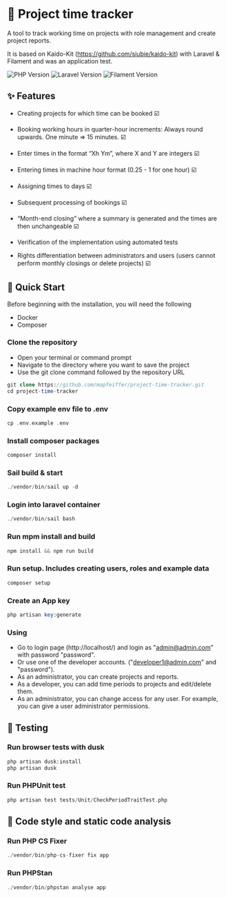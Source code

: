 # 🚀 Project time tracker

A tool to track working time on projects with role management and create project reports.

It is based on Kaido-Kit (https://github.com/siubie/kaido-kit) with Laravel & Filament and was an application test.

![PHP Version](https://img.shields.io/badge/PHP-8.2-blue?style=flat-square&logo=php)
![Laravel Version](https://img.shields.io/badge/Laravel-12.0-red?style=flat-square&logo=laravel)
![Filament Version](https://img.shields.io/badge/Filament-3.2-purple?style=flat-square)

## ✨ Features

- Creating projects for which time can be booked ☑️

- Booking working hours in quarter-hour increments: Always round upwards. One minute => 15 minutes. ☑️

- Enter times in the format “Xh Ym”, where X and Y are integers ☑️

- Entering times in machine hour format (0.25 - 1 for one hour) ☑️

- Assigning times to days ☑️

- Subsequent processing of bookings ☑️

- “Month-end closing” where a summary is generated and the times are then unchangeable ☑️

- Verification of the implementation using automated tests

- Rights differentiation between administrators and users (users cannot perform monthly closings or delete projects) ☑️

## 🚀 Quick Start

Before beginning with the installation, you will need the following

- Docker 
- Composer 

### Clone the repository 

- Open your terminal or command prompt
- Navigate to the directory where you want to save the project
- Use the git clone command followed by the repository URL

```php
git clone https://github.com/mapfeiffer/project-time-tracker.git
cd project-time-tracker
```

### Copy example env file to .env 

```php
cp .env.example .env 
```

### Install composer packages

```php
composer install
```

### Sail build & start

```php
./vendor/bin/sail up -d 
```

### Login into laravel container

```php
./vendor/bin/sail bash 
```

### Run mpm install and build 

```php
npm install && npm run build 
```

### Run setup. Includes creating users, roles and example data

```php
composer setup
```

### Create an App key 

```php
php artisan key:generate
```
   
### Using 

- Go to login page (http://localhost/) and login as "admin@admin.com" with password "password". 
- Or use one of the developer accounts. ("developer1@admin.com" and "password").
- As an administrator, you can create projects and reports. 
- As a developer, you can add time periods to projects and edit/delete them.
- As an administrator, you can change access for any user. For example, you can give a user administrator permissions. 

## 🧪 Testing

### Run browser tests with dusk

```php
php artisan dusk:install 
php artisan dusk 
```
    
### Run PHPUnit test 

```php
php artisan test tests/Unit/CheckPeriodTraitTest.php
```

## 🧹 Code style and static code analysis  

### Run PHP CS Fixer 

```php
./vendor/bin/php-cs-fixer fix app
```
    
### Run PHPStan

```php
./vendor/bin/phpstan analyse app
```
